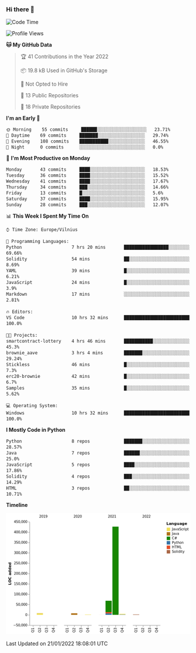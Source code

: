 ### Hi there 👋

<!--START_SECTION:waka-->
![Code Time](http://img.shields.io/badge/Code%20Time-543%20hrs%2037%20mins-blue)

![Profile Views](http://img.shields.io/badge/Profile%20Views-0-blue)

**🐱 My GitHub Data** 

> 🏆 41 Contributions in the Year 2022
 > 
> 📦 19.8 kB Used in GitHub's Storage 
 > 
> 🚫 Not Opted to Hire
 > 
> 📜 13 Public Repositories 
 > 
> 🔑 18 Private Repositories  
 > 
**I'm an Early 🐤** 

```text
🌞 Morning    55 commits     ██████░░░░░░░░░░░░░░░░░░░   23.71% 
🌆 Daytime    69 commits     ███████░░░░░░░░░░░░░░░░░░   29.74% 
🌃 Evening    108 commits    ███████████░░░░░░░░░░░░░░   46.55% 
🌙 Night      0 commits      ░░░░░░░░░░░░░░░░░░░░░░░░░   0.0%

```
📅 **I'm Most Productive on Monday** 

```text
Monday       43 commits     ████░░░░░░░░░░░░░░░░░░░░░   18.53% 
Tuesday      36 commits     ████░░░░░░░░░░░░░░░░░░░░░   15.52% 
Wednesday    41 commits     ████░░░░░░░░░░░░░░░░░░░░░   17.67% 
Thursday     34 commits     ███░░░░░░░░░░░░░░░░░░░░░░   14.66% 
Friday       13 commits     █░░░░░░░░░░░░░░░░░░░░░░░░   5.6% 
Saturday     37 commits     ████░░░░░░░░░░░░░░░░░░░░░   15.95% 
Sunday       28 commits     ███░░░░░░░░░░░░░░░░░░░░░░   12.07%

```


📊 **This Week I Spent My Time On** 

```text
⌚︎ Time Zone: Europe/Vilnius

💬 Programming Languages: 
Python                   7 hrs 20 mins       █████████████████░░░░░░░░   69.66% 
Solidity                 54 mins             ██░░░░░░░░░░░░░░░░░░░░░░░   8.69% 
YAML                     39 mins             █░░░░░░░░░░░░░░░░░░░░░░░░   6.21% 
JavaScript               24 mins             █░░░░░░░░░░░░░░░░░░░░░░░░   3.9% 
Markdown                 17 mins             ░░░░░░░░░░░░░░░░░░░░░░░░░   2.81%

🔥 Editors: 
VS Code                  10 hrs 32 mins      █████████████████████████   100.0%

🐱‍💻 Projects: 
smartcontract-lottery    4 hrs 46 mins       ███████████░░░░░░░░░░░░░░   45.3% 
brownie_aave             3 hrs 4 mins        ███████░░░░░░░░░░░░░░░░░░   29.24% 
Stickless                46 mins             █░░░░░░░░░░░░░░░░░░░░░░░░   7.3% 
erc20-brownie            42 mins             █░░░░░░░░░░░░░░░░░░░░░░░░   6.7% 
Samples                  35 mins             █░░░░░░░░░░░░░░░░░░░░░░░░   5.62%

💻 Operating System: 
Windows                  10 hrs 32 mins      █████████████████████████   100.0%

```

**I Mostly Code in Python** 

```text
Python                   8 repos             ███████░░░░░░░░░░░░░░░░░░   28.57% 
Java                     7 repos             ██████░░░░░░░░░░░░░░░░░░░   25.0% 
JavaScript               5 repos             ████░░░░░░░░░░░░░░░░░░░░░   17.86% 
Solidity                 4 repos             ███░░░░░░░░░░░░░░░░░░░░░░   14.29% 
HTML                     3 repos             ██░░░░░░░░░░░░░░░░░░░░░░░   10.71%

```


**Timeline**

![Chart not found](https://raw.githubusercontent.com/BenasVolkovas/BenasVolkovas/main/charts/bar_graph.png) 


 Last Updated on 21/01/2022 18:08:01 UTC
<!--END_SECTION:waka-->
